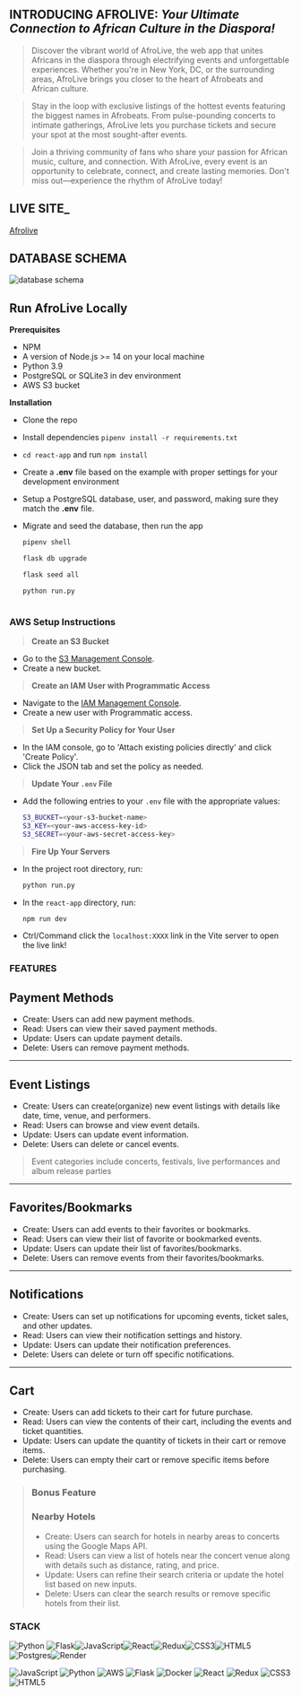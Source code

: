 ## INTRODUCING AFROLIVE: _Your Ultimate Connection to African Culture in the Diaspora!_

> Discover the vibrant world of AfroLive, the web app that unites Africans in the diaspora through electrifying events and unforgettable experiences. Whether you're in New York, DC, or the surrounding areas, AfroLive brings you closer to the heart of Afrobeats and African culture.

> Stay in the loop with exclusive listings of the hottest events featuring the biggest names in Afrobeats. From pulse-pounding concerts to intimate gatherings, AfroLive lets you purchase tickets and secure your spot at the most sought-after events.

> Join a thriving community of fans who share your passion for African music, culture, and connection. With AfroLive, every event is an opportunity to celebrate, connect, and create lasting memories. Don't miss out—experience the rhythm of AfroLive today!


## LIVE SITE_
[Afrolive](https://afrolive.onrender.com)

## DATABASE SCHEMA
![database schema](https://res.cloudinary.com/dv9oyy79u/image/upload/v1717005140/Untitled_5_rprsde.png)

## Run AfroLive Locally

**Prerequisites**
- NPM
- A version of Node.js >= 14 on your local machine
- Python 3.9
- PostgreSQL or SQLite3 in dev environment
- AWS S3 bucket


**Installation**
- Clone the repo
- Install dependencies ```pipenv install -r requirements.txt```
- `cd react-app` and run `npm install`
- Create a **.env** file based on the example with proper settings for your development environment
- Setup a PostgreSQL database, user, and password, making sure they match the **.env** file.
- Migrate and seed the database, then run the app

   ```bash
   pipenv shell
   ```

   ```bash
   flask db upgrade
   ```

   ```bash
   flask seed all
   ```

   ```bash
   python run.py



### AWS Setup Instructions

> **Create an S3 Bucket**
   - Go to the [S3 Management Console](https://s3.console.aws.amazon.com/s3/home?region=us-east-1).
   - Create a new bucket.

> **Create an IAM User with Programmatic Access**
   - Navigate to the [IAM Management Console](https://console.aws.amazon.com/iam/home?#/users).
   - Create a new user with Programmatic access.

> **Set Up a Security Policy for Your User**
   - In the IAM console, go to 'Attach existing policies directly' and click 'Create Policy'.
   - Click the JSON tab and set the policy as needed.

> **Update Your `.env` File**
   - Add the following entries to your `.env` file with the appropriate values:
     ```sh
     S3_BUCKET=<your-s3-bucket-name>
     S3_KEY=<your-aws-access-key-id>
     S3_SECRET=<your-aws-secret-access-key>
     ```

> **Fire Up Your Servers**
   - In the project root directory, run:
     ```sh
     python run.py
     ```
   - In the `react-app` directory, run:
     ```sh
     npm run dev
     ```
   - Ctrl/Command click the ```localhost:XXXX``` link in the Vite server to open the live link!


### FEATURES
## Payment Methods

- Create: Users can add new payment methods.
- Read: Users can view their saved payment methods.
- Update: Users can update payment details.
- Delete: Users can remove payment methods.
***
## Event Listings

- Create: Users can create(organize) new event listings with details like date, time, venue, and performers.
- Read: Users can browse and view event details.
- Update: Users can update event information.
- Delete: Users can delete or cancel events.
> Event categories include concerts, festivals, live performances and album release parties
***

## Favorites/Bookmarks
- Create: Users can add events to their favorites or bookmarks.
- Read: Users can view their list of favorite or bookmarked events.
- Update: Users can update their list of favorites/bookmarks.
- Delete: Users can remove events from their favorites/bookmarks.


***
## Notifications
- Create: Users can set up notifications for upcoming events, ticket sales, and other updates.
- Read: Users can view their notification settings and history.
- Update: Users can update their notification preferences.
- Delete: Users can delete or turn off specific notifications.
***

## Cart
- Create: Users can add tickets to their cart for future purchase.
- Read: Users can view the contents of their cart, including the events and ticket quantities.
- Update: Users can update the quantity of tickets in their cart or remove items.
- Delete: Users can empty their cart or remove specific items before purchasing.


> ### Bonus Feature
>  ### Nearby Hotels
> - Create: Users can search for hotels in nearby areas to concerts using the Google Maps API.
> - Read: Users can view a list of hotels near the concert venue along with details such as distance, rating, and price.
> - Update: Users can refine their search criteria or update the hotel list based on new inputs.
> - Delete: Users can clear the search results or remove specific hotels from their list.


### STACK
![Python](https://img.shields.io/badge/python-3670A0?style=for-the-badge&logo=python&logoColor=ffdd54) ![Flask](https://img.shields.io/badge/flask-%23000.svg?style=for-the-badge&logo=flask&logoColor=white)![JavaScript](https://img.shields.io/badge/javascript-%23323330.svg?style=for-the-badge&logo=javascript&logoColor=%23F7DF1E)![React](https://img.shields.io/badge/react-%2320232a.svg?style=for-the-badge&logo=react&logoColor=%2361DAFB)![Redux](https://img.shields.io/badge/redux-%23593d88.svg?style=for-the-badge&logo=redux&logoColor=white)![CSS3](https://img.shields.io/badge/css3-%231572B6.svg?style=for-the-badge&logo=css3&logoColor=white)![HTML5](https://img.shields.io/badge/html5-%23E34F26.svg?style=for-the-badge&logo=html5&logoColor=white)![Postgres](https://img.shields.io/badge/postgres-%23316192.svg?style=for-the-badge&logo=postgresql&logoColor=white)![Render](https://img.shields.io/badge/Render-%46E3B7.svg?style=for-the-badge&logo=render&logoColor=white)

![JavaScript](https://img.shields.io/badge/javascript-%23323330.svg?style=flat&logo=javascript&logoColor=%23F7DF1E)
![Python](https://img.shields.io/badge/python-3670A0?style=flat&logo=python&logoColor=ffdd54)
![AWS](https://img.shields.io/badge/AWS-%23FF9900.svg?style=flat&logo=amazon-aws&logoColor=white)
![Flask](https://img.shields.io/badge/flask-%23000.svg?style=flat&logo=flask&logoColor=white)
![Docker](https://img.shields.io/badge/docker-%230db7ed.svg?style=flat&logo=docker&logoColor=white)
![React](https://img.shields.io/badge/react-%2320232a.svg?style=flat&logo=react&logoColor=%2361DAFB)
![Redux](https://img.shields.io/badge/redux-%23593d88.svg?style=flat&logo=redux&logoColor=white)
![CSS3](https://img.shields.io/badge/css3-%231572B6.svg?style=flat&logo=css3&logoColor=white)
![HTML5](https://img.shields.io/badge/html5-%23E34F26.svg?style=flat&logo=html5&logoColor=white)

 
